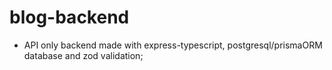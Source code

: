 # blog-backend

- API only backend made with express-typescript, postgresql/prismaORM database and zod validation;
